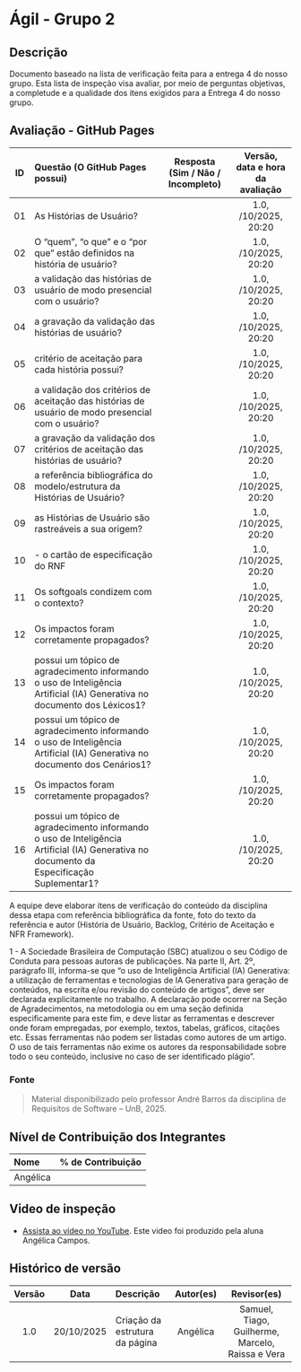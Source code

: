 # Ágil - Grupo 2

## Descrição

Documento baseado na lista de verificação feita para a entrega 4 do nosso grupo. Esta lista de inspeção visa avaliar, por meio de perguntas objetivas, a completude e a qualidade dos itens exigidos para a Entrega 4 do nosso grupo.

## Avaliação - GitHub Pages
| ID  | Questão (O GitHub Pages possui)| Resposta (Sim / Não / Incompleto) | Versão, data e hora da avaliação |
| :-: | :--------- | :-------------------------------: | :------------------------------: |
| 01  |As Histórias de Usuário?|| 1.0, /10/2025, 20:20           |
| 02  | O “quem”, “o que” e o “por que” estão definidos na história de usuário?|| 1.0, /10/2025, 20:20           |
| 03  | a validação das histórias de usuário de modo presencial com o usuário?|| 1.0, /10/2025, 20:20           |
| 04  | a gravação da validação das histórias de usuário?|| 1.0, /10/2025, 20:20           |
| 05  | critério de aceitação para cada história possui?|| 1.0, /10/2025, 20:20           |
| 06  | a validação dos critérios de aceitação das histórias de usuário de modo presencial com o usuário?|| 1.0, /10/2025, 20:20           |
| 07  | a gravação da validação dos critérios de aceitação das histórias de usuário?|                           | 1.0, /10/2025, 20:20           |
| 08  | a referência bibliográfica do modelo/estrutura da Histórias de Usuário?|| 1.0, /10/2025, 20:20           |
| 09  | as Histórias de Usuário são rastreáveis a sua origem?|| 1.0, /10/2025, 20:20           |
| 10  | - o cartão de especificação do RNF|| 1.0, /10/2025, 20:20           |
| 11  | Os softgoals condizem com o contexto?| | 1.0, /10/2025, 20:20           |
| 12  | Os impactos foram corretamente propagados?| | 1.0, /10/2025, 20:20           |
|  13 | possui um tópico de agradecimento informando o uso de Inteligência Artificial (IA) Generativa no documento dos Léxicos1?|| 1.0, /10/2025, 20:20           |
| 14  | possui um tópico de agradecimento informando o uso de Inteligência Artificial (IA) Generativa no documento dos Cenários1?|| 1.0, /10/2025, 20:20           |
| 15  | Os impactos foram corretamente propagados?|| 1.0, /10/2025, 20:20           |
| 16  | possui um tópico de agradecimento informando o uso de Inteligência Artificial (IA) Generativa no documento da Especificação Suplementar1?|| 1.0, /10/2025, 20:20|

A equipe deve elaborar itens de verificação do conteúdo da disciplina dessa etapa com referência
bibliográfica da fonte, foto do texto da referência e autor (História de Usuário, Backlog, Critério de
Aceitação e NFR Framework).

1 - A Sociedade Brasileira de Computação (SBC) atualizou o seu Código de Conduta para pessoas autoras de publicações. Na parte II, Art. 2º, parágrafo III,
informa-se que “o uso de Inteligência Artificial (IA) Generativa: a utilização de ferramentas e tecnologias de IA Generativa para geração de conteúdos, na
escrita e/ou revisão do conteúdo de artigos”, deve ser declarada explicitamente no trabalho.
A declaração pode ocorrer na Seção de Agradecimentos, na metodologia ou em uma seção definida especificamente para este fim, e deve listar as
ferramentas e descrever onde foram empregadas, por exemplo, textos, tabelas, gráficos, citações etc. Essas ferramentas não podem ser listadas como
autores de um artigo. O uso de tais ferramentas não exime os autores da responsabilidade sobre todo o seu conteúdo, inclusive no caso de ser identificado
plágio”.


### Fonte

> Material disponibilizado pelo professor André Barros da disciplina de Requisitos de Software – UnB, 2025.

## Nível de Contribuição dos Integrantes

| Nome | % de Contribuição |
| :--- | :---------------: |
|   Angélica    |       |

## Video de inspeção 
- [Assista ao vídeo no YouTube](). Este video foi produzido pela aluna Angélica Campos.


## Histórico de versão

| Versão |    Data    | Descrição                      | Autor(es) |                    Revisor(es)                     |
| :----: | :--------: | :----------------------------- | :-------: | :------------------------------------------------: |
|  1.0   | 20/10/2025 | Criação da estrutura da página |  Angélica   | Samuel, Tiago, Guilherme, Marcelo, Raissa e Vera |
